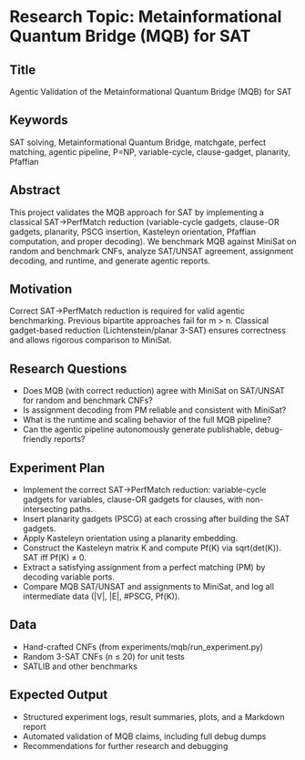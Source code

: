 # Research Topic: Metainformational Quantum Bridge (MQB) for SAT

## Title
Agentic Validation of the Metainformational Quantum Bridge (MQB) for SAT

## Keywords
SAT solving, Metainformational Quantum Bridge, matchgate, perfect matching, agentic pipeline, P=NP, variable-cycle, clause-gadget, planarity, Pfaffian

## Abstract
This project validates the MQB approach for SAT by implementing a classical SAT→PerfMatch reduction (variable-cycle gadgets, clause-OR gadgets, planarity, PSCG insertion, Kasteleyn orientation, Pfaffian computation, and proper decoding). We benchmark MQB against MiniSat on random and benchmark CNFs, analyze SAT/UNSAT agreement, assignment decoding, and runtime, and generate agentic reports.

## Motivation
Correct SAT→PerfMatch reduction is required for valid agentic benchmarking. Previous bipartite approaches fail for m > n. Classical gadget-based reduction (Lichtenstein/planar 3-SAT) ensures correctness and allows rigorous comparison to MiniSat.

## Research Questions
- Does MQB (with correct reduction) agree with MiniSat on SAT/UNSAT for random and benchmark CNFs?
- Is assignment decoding from PM reliable and consistent with MiniSat?
- What is the runtime and scaling behavior of the full MQB pipeline?
- Can the agentic pipeline autonomously generate publishable, debug-friendly reports?

## Experiment Plan
- Implement the correct SAT→PerfMatch reduction: variable-cycle gadgets for variables, clause-OR gadgets for clauses, with non-intersecting paths.
- Insert planarity gadgets (PSCG) at each crossing after building the SAT gadgets.
- Apply Kasteleyn orientation using a planarity embedding.
- Construct the Kasteleyn matrix K and compute Pf(K) via sqrt(det(K)). SAT iff Pf(K) ≠ 0.
- Extract a satisfying assignment from a perfect matching (PM) by decoding variable ports.
- Compare MQB SAT/UNSAT and assignments to MiniSat, and log all intermediate data (|V|, |E|, #PSCG, Pf(K)).

## Data
- Hand-crafted CNFs (from experiments/mqb/run_experiment.py)
- Random 3-SAT CNFs (n ≤ 20) for unit tests
- SATLIB and other benchmarks

## Expected Output
- Structured experiment logs, result summaries, plots, and a Markdown report
- Automated validation of MQB claims, including full debug dumps
- Recommendations for further research and debugging
